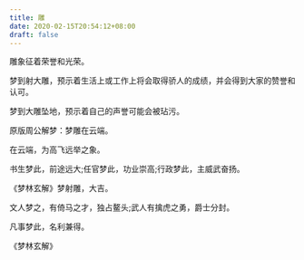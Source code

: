 ```yaml
---
title: 雕
date: 2020-02-15T20:54:12+08:00
draft: false
---
```


雕象征着荣誉和光荣。

梦到射大雕，预示着生活上或工作上将会取得骄人的成绩，并会得到大家的赞誉和认可。

梦到大雕坠地，预示着自己的声誉可能会被玷污。

原版周公解梦：梦雕在云端。

在云端，为高飞远举之象。

书生梦此，前途远大;任官梦此，功业崇高;行政梦此，主威武奋扬。

《梦林玄解》梦射雕，大吉。

文人梦之，有倚马之才，独占鳌头;武人有擒虎之勇，爵士分封。

凡事梦此，名利兼得。

《梦林玄解》